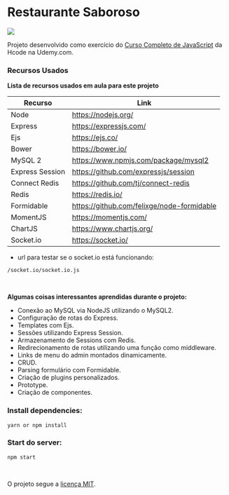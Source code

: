 # Restaurante Saboroso

<img src="https://i.postimg.cc/yYyJM6k0/saboroso.gif"/>

Projeto desenvolvido como exercício do [Curso Completo de JavaScript](https://www.udemy.com/javascript-curso-completo/) da Hcode na Udemy.com.

### Recursos Usados

**Lista de recursos usados em aula para este projeto**

| Recurso | Link |
| ------ | ------ |
| Node | https://nodejs.org/ |
| Express | https://expressjs.com/ |
| Ejs | https://ejs.co/ |
| Bower | https://bower.io/ |
| MySQL 2 | https://www.npmjs.com/package/mysql2 |
| Express Session | https://github.com/expressjs/session |
| Connect Redis | https://github.com/tj/connect-redis |
| Redis | https://redis.io/ |
| Formidable | https://github.com/felixge/node-formidable |
| MomentJS | https://momentjs.com/ |
| ChartJS | https://www.chartjs.org/ |
| Socket.io | https://socket.io/ |*

* url para testar se o socket.io está funcionando:
```
/socket.io/socket.io.js
```
<br>

**Algumas coisas interessantes aprendidas durante o projeto:**

- Conexão ao MySQL via NodeJS utilizando o MySQL2.
- Configuração de rotas do Express.
- Templates com Ejs.
- Sessões utilizando Express Session.
- Armazenamento de Sessions com Redis.
- Redirecionamento de rotas utilizando uma função como middleware.
- Links de menu do admin montados dinamicamente.
- CRUD.
- Parsing formulário com Formidable.
- Criação de plugins personalizados.
- Prototype.
- Criação de componentes.


### Install dependencies:
```
yarn or npm install
```

### Start do server:
```
npm start
```

<br>

O projeto segue a [licença MIT](https://opensource.org/licenses/MIT).
